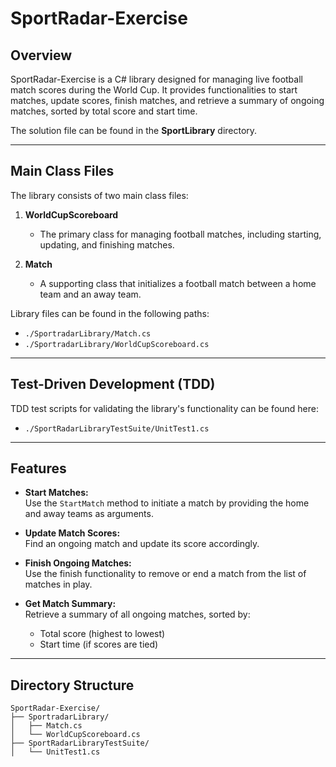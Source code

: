 # SportRadar-Exercise

## Overview
SportRadar-Exercise is a C# library designed for managing live football match scores during the World Cup. It provides functionalities to start matches, update scores, finish matches, and retrieve a summary of ongoing matches, sorted by total score and start time.

The solution file can be found in the **SportLibrary** directory.

---

## Main Class Files
The library consists of two main class files:

1. **WorldCupScoreboard**  
   - The primary class for managing football matches, including starting, updating, and finishing matches.  

2. **Match**  
   - A supporting class that initializes a football match between a home team and an away team.

Library files can be found in the following paths:
- `./SportradarLibrary/Match.cs`
- `./SportradarLibrary/WorldCupScoreboard.cs`

---

## Test-Driven Development (TDD)
TDD test scripts for validating the library's functionality can be found here:
- `./SportRadarLibraryTestSuite/UnitTest1.cs`

---

## Features
- **Start Matches:**  
  Use the `StartMatch` method to initiate a match by providing the home and away teams as arguments.

- **Update Match Scores:**  
  Find an ongoing match and update its score accordingly.

- **Finish Ongoing Matches:**  
  Use the finish functionality to remove or end a match from the list of matches in play.

- **Get Match Summary:**  
  Retrieve a summary of all ongoing matches, sorted by:
  - Total score (highest to lowest)
  - Start time (if scores are tied)

---

## Directory Structure
```plaintext
SportRadar-Exercise/
├── SportradarLibrary/
│   ├── Match.cs
│   └── WorldCupScoreboard.cs
├── SportRadarLibraryTestSuite/
│   └── UnitTest1.cs
